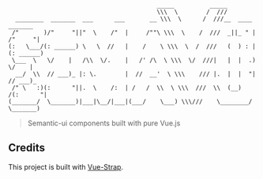 ```
                                          _____          _____
                                          \\\  \        /  ///
  ________  _______  ___      ___       __ \\\  \      /  ///__  ____   _______  
 /"       )/"     "||"  \    /"  |     /""\ \\\  \    /  ///  _||_ " | /"     "|
(:   \___/(: ______) \   \  //   |    /    \ \\\  \  /  ///   (  ) : |(: ______)
 \___  \   \/    |   /\\  \/.    |   /' /\  \ \\\  \/  ///|   |  |  .) \/    |   
  __/  \\  // ___)_ |: \.        |  //  __'  \ \\\    /// |.  |  |  "| // ___)_  
 /" \   :)(:      "||.  \    /:  | /   /  \\  \ \\\  ///  \\  (__)   /(:      "|
(_______/  \_______)|___|\__/|___|(___/    \___) \\\///    \________/  \_______)
```
> Semantic-ui components built with pure Vue.js


## Credits
This project is built with [Vue-Strap](https://github.com/yuche/vue-strap).
